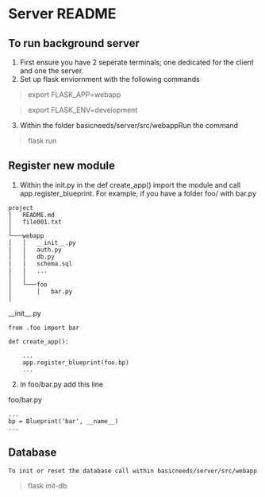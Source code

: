 # Server README

## To run background server

1. First ensure you have 2 seperate terminals; one dedicated for the client and one the server.
2. Set up flask enviornment with the following commands

>   export FLASK_APP=webapp

>   export FLASK_ENV=development


 3. Within the folder basicneeds/server/src/webappRun the command
 
>    flask run

## Register new module

 1.   Within the init.py in the def create_app() import the module and call app.register_blueprint. 
For example, if you have a folder foo/ with bar.py

```
project
│   README.md
│   file001.txt    
│
└───webapp
│   │   __init__.py
|   |   auth.py
│   │   db.py
|   |   schema.sql
|   |   ...
│   │
│   └───foo
│       │   bar.py
│   
```

\_\_init_\_.py
```
from .foo import bar

def create_app():
 
    ... 
    app.register_blueprint(foo.bp)
    ...
```
 2.   In foo/bar.py add this line

foo/bar.py

```
...
bp = Blueprint('bar', __name__)
...
```

## Database

    To init or reset the database call within basicneeds/server/src/webapp

 >  flask init-db
